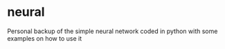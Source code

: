 # neural
Personal backup of the simple neural network coded in python with some examples on how to use it
